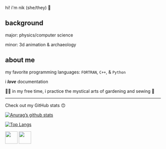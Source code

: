 hi! i'm nik (she/they) :tada:

## background
major: physics/computer science

minor: 3d animation & archaeology

## about me

my favorite programming languages: ```FORTRAN```, ```C++```, & ```Python```

i ***love*** documentation

:mage_woman: in my free time, i practice the mystical arts of gardening and
sewing :thread:

--------------------------------------------------------------------------------

Check out my GitHub stats :upside_down_face:

[![Anurag’s github stats](https://github-readme-stats.vercel.app/api?username=NikolasVKN&show_icons=true&bg_color=30,e96443,904e95&title_color=fff&text_color=fff)](https://github.com/NikolasVKN)

[![Top Langs](https://github-readme-stats.vercel.app/api/top-langs/?username=NikolasVKN&layout=compact&bg_color=30,e96443,904e95&title_color=fff&text_color=fff)](https://github.com/NikolasVKN)

<a href="https://instagram.com/nvknanimations"><img src="https://raw.githubusercontent.com/NikolasVKN/NikolasVKN/main/images/instagram.svg" width=40></a> <a href="https://linkedin.com/in/Nikolas-VK-Nguyen"><img src="https://raw.githubusercontent.com/NikolasVKN/NikolasVKN/main/images/linkedin.svg" width=40></a>
